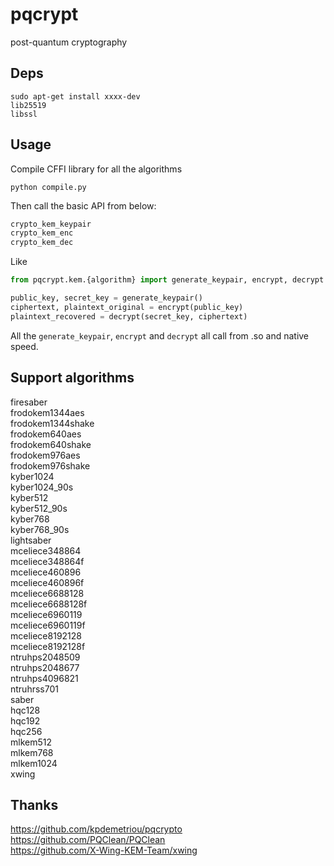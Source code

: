 # pqcrypt
post-quantum cryptography

## Deps

```shell
sudo apt-get install xxxx-dev
lib25519
libssl
```

## Usage

Compile CFFI library for all the algorithms
```shell
python compile.py
```
Then call the basic API from below:
```c
crypto_kem_keypair
crypto_kem_enc
crypto_kem_dec
```
Like
```python
from pqcrypt.kem.{algorithm} import generate_keypair, encrypt, decrypt

public_key, secret_key = generate_keypair()
ciphertext, plaintext_original = encrypt(public_key)
plaintext_recovered = decrypt(secret_key, ciphertext)
```

All the `generate_keypair`, `encrypt` and `decrypt` all call from .so and native speed.

## Support algorithms
firesaber  
frodokem1344aes  
frodokem1344shake  
frodokem640aes  
frodokem640shake  
frodokem976aes  
frodokem976shake  
kyber1024  
kyber1024_90s  
kyber512  
kyber512_90s  
kyber768  
kyber768_90s  
lightsaber  
mceliece348864  
mceliece348864f  
mceliece460896  
mceliece460896f  
mceliece6688128  
mceliece6688128f  
mceliece6960119  
mceliece6960119f  
mceliece8192128  
mceliece8192128f  
ntruhps2048509  
ntruhps2048677  
ntruhps4096821  
ntruhrss701  
saber  
hqc128  
hqc192  
hqc256  
mlkem512  
mlkem768  
mlkem1024  
xwing  

## Thanks
https://github.com/kpdemetriou/pqcrypto  
https://github.com/PQClean/PQClean  
https://github.com/X-Wing-KEM-Team/xwing  

